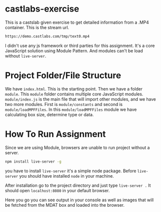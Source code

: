 # castlabs-exercise
This is a castslab given exercise to get detailed information from a .MP4 container. 
This is the stream url. 
```bash
https://demo.castlabs.com/tmp/text0.mp4
```

I didn't use any js framework or third parties for this assignment. It's a core JavaScript solution using Module Pattern.
And modules can't be load without `live-server`.

# Project Folder/File Structure
We have `index.html`. This is the starting point. Then we have a folder `module`. This `module` folder contains multiple core JavaScript modules.
`module/index.js` is the main file that will import other modules, and we have two more modules. First is `module/constants` and second is `module/loadMPFFiles`.
In this `module/loadMPFFiles` module we have calculating box size, determine type or data.
# How To Run Assignment 
Since we are using Module, browsers are unable to run project without a server.
```bash
npm install live-server -g
```
you have to install `live-server` it's a simple node package. Before `live-server` you should have installed `node` in your machine.

After installation go to the project directory and just type `live-server .`
It should open `localhost:8080` in your default browser.

Here you go you can see output in your console as well as images that will be fetched from the MDAT box and loaded into the browser.